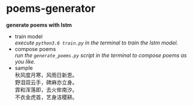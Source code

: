 # poems-generator
__generate poems with lstm__
- train model  
_execute `python3.6 train.py` in the terminal to train the lstm model._
- compose poems  
_run the `generate_poems.py` script in the terminal to compose poems as you like._
- sample  
秋风度月寒，风雨日新恩。  
野泪双云手，碑麻亦立身。  
霏和浑落即，去火侔南汐。  
不衣金虎首，艺身洁稷耕。
